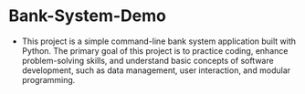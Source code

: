 # Bank-System-Demo
* This project is a simple command-line bank system application built with Python. The primary goal of this project is to practice coding, enhance problem-solving skills, and understand basic concepts of software development, such as data management, user interaction, and modular programming.

